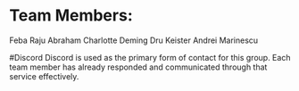 # Team Members:
Feba Raju Abraham 
Charlotte Deming
Dru Keister
Andrei Marinescu 

#Discord
Discord is used as the primary form of contact for this group. Each team member has already responded and communicated through that service effectively. 
